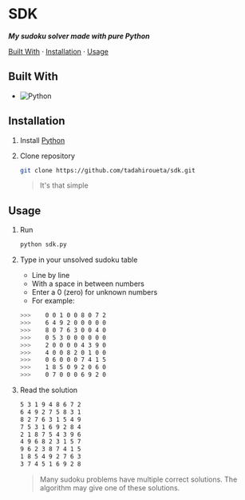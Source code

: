 # SDK
***My sudoku solver made with pure Python***

[Built With](#built-with) · [Installation](#installation) · [Usage](#usage)

## Built With
- ![Python](https://img.shields.io/badge/python-3670A0?style=for-the-badge&logo=python&logoColor=ffdd54)

## Installation

1. Install [Python](https://www.python.org/downloads/)

2. Clone repository
    ```sh
    git clone https://github.com/tadahiroueta/sdk.git
    ```

    > It's that simple

## Usage
1. Run
    ```sh
    python sdk.py
    ```
  
2. Type in your unsolved sudoku table
    - Line by line
    - With a space in between numbers
    - Enter a 0 (zero) for unknown numbers
    - For example:

    ```sh
    >>>    0 0 1 0 0 8 0 7 2
    >>>    6 4 9 2 0 0 0 0 0
    >>>    8 0 7 6 3 0 0 4 0
    >>>    0 5 3 0 0 0 0 0 0
    >>>    2 0 0 0 0 4 3 9 0
    >>>    4 0 0 8 2 0 1 0 0
    >>>    0 6 0 0 0 7 4 1 5
    >>>    1 8 5 0 9 2 0 6 0
    >>>    0 7 0 0 0 6 9 2 0
    ```
  
3. Read the solution

    ```sh
    5 3 1 9 4 8 6 7 2
    6 4 9 2 7 5 8 3 1
    8 2 7 6 3 1 5 4 9
    7 5 3 1 6 9 2 8 4
    2 1 8 7 5 4 3 9 6
    4 9 6 8 2 3 1 5 7
    9 6 2 3 8 7 4 1 5
    1 8 5 4 9 2 7 6 3
    3 7 4 5 1 6 9 2 8
    ```
    > Many sudoku problems have multiple correct solutions. The algorithm may give one of these solutions.